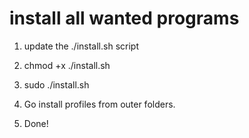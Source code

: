 # install all wanted programs

1. update the ./install.sh script

2. chmod +x ./install.sh

3. sudo ./install.sh

4. Go install profiles from outer folders.

4. Done!